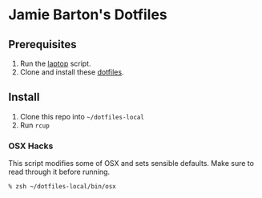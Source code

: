 # Jamie Barton's Dotfiles

## Prerequisites
1. Run the [laptop](github.com/thoughtbot/laptop) script.
2. Clone and install these [dotfiles](github.com/thoughtbot/dotfiles).

## Install
1. Clone this repo into `~/dotfiles-local`
2. Run `rcup`

### OSX Hacks
This script modifies some of OSX and sets sensible defaults. Make sure to read
through it before running.

``` bash
% zsh ~/dotfiles-local/bin/osx
```
